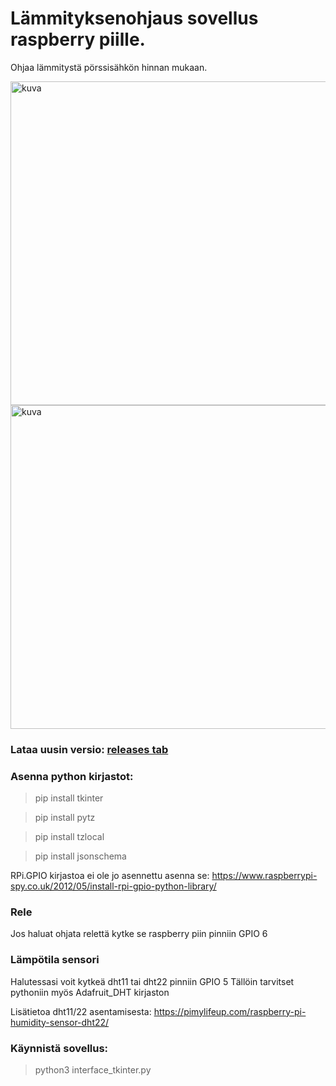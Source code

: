 
#  Lämmityksenohjaus sovellus raspberry piille.

Ohjaa lämmitystä pörssisähkön hinnan mukaan.


<img width="644" height="518" alt="kuva" src="https://github.com/user-attachments/assets/04f83664-9c51-4d77-bac1-4ccde96f0687" />

<img width="644" height="518" alt="kuva" src="https://github.com/user-attachments/assets/b7a57473-f754-43f7-81d6-0af6db0d65bc" />



### Lataa uusin versio: [releases tab](https://github.com/andrew-karppinen/heating-control/releases/latest)


### Asenna python kirjastot:

> pip install tkinter

> pip install pytz

> pip install tzlocal

> pip install jsonschema 


RPi.GPIO kirjastoa ei ole jo asennettu asenna se:
https://www.raspberrypi-spy.co.uk/2012/05/install-rpi-gpio-python-library/



### Rele

Jos haluat ohjata relettä kytke se raspberry piin pinniin GPIO 6


### Lämpötila sensori

Halutessasi voit kytkeä dht11 tai dht22 pinniin  GPIO 5
Tällöin tarvitset pythoniin myös Adafruit_DHT kirjaston

Lisätietoa dht11/22 asentamisesta:
https://pimylifeup.com/raspberry-pi-humidity-sensor-dht22/


### Käynnistä sovellus:
> python3 interface_tkinter.py
